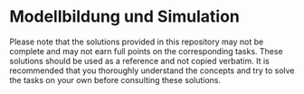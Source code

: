 # Modellbildung und Simulation
Please note that the solutions provided in this repository may not be complete and may not earn full points on the corresponding tasks. These solutions should be used as a reference and not copied verbatim. It is recommended that you thoroughly understand the concepts and try to solve the tasks on your own before consulting these solutions.
